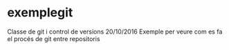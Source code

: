 # exemplegit
Classe  de git i control de versions
20/10/2016 
Exemple per veure com es fa el procés de git entre repositoris
